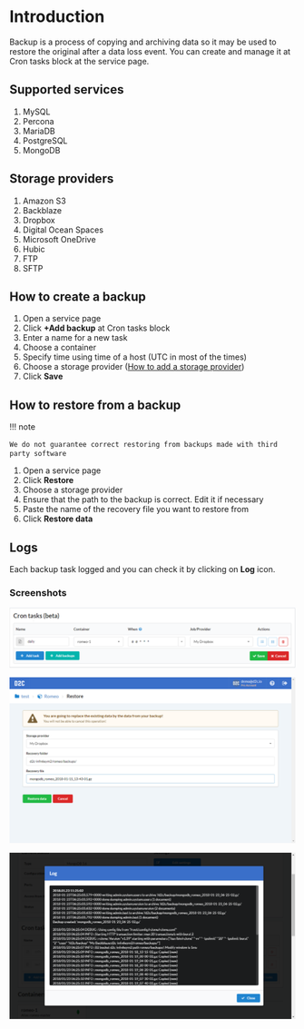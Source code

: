 # Introduction

Backup is a process of copying and archiving data so it may be used to restore the original after a data loss event. You can create and manage it at Cron tasks block at the service page.

## Supported services

1. MySQL
2. Percona
3. MariaDB
4. PostgreSQL
5. MongoDB

## Storage providers

1. Amazon S3
2. Backblaze
3. Dropbox
4. Digital Ocean Spaces
5. Microsoft OneDrive
6. Hubic
7. FTP
8. SFTP

## How to create a backup

1. Open a service page
2. Click **+Add backup** at Cron tasks block
3. Enter a name for a new task
4. Choose a container
5. Specify time using time of a host (UTC in most of the times)
6. Choose a storage provider ([How to add a storage provider](/getting-started/storage-providers/))
7. Click **Save**

## How to restore from a backup

!!! note

    We do not guarantee correct restoring from backups made with third party software

1. Open a service page
2. Click **Restore**
3. Choose a storage provider
4. Ensure that the path to the backup is correct. Edit it if necessary
5. Paste the name of the recovery file you want to restore from
6. Click **Restore data**

## Logs

Each backup task logged and you can check it by clicking on **Log** icon.

### Screenshots

![Backups](../img/backup.png)

![Backups - Restore](../img/restore.png)

![Backups - logs](../img/backup_log.png)
